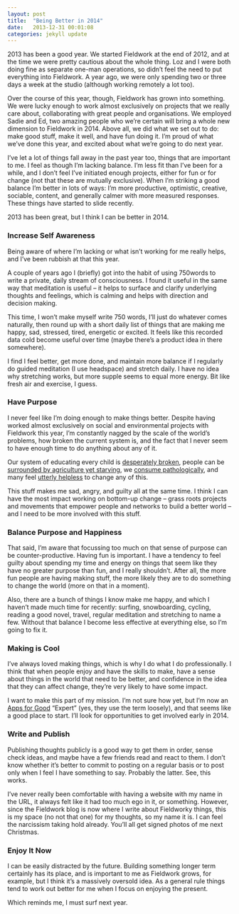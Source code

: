 ```yaml
---
layout: post
title:  "Being Better in 2014"
date:   2013-12-31 00:01:08
categories: jekyll update
---
```


2013 has been a good year. We started Fieldwork at the end of 2012, and at the time we were pretty cautious about the whole thing. Loz and I were both doing fine as separate one-man operations, so didn’t feel the need to put everything into Fieldwork. A year ago, we were only spending two or three days a week at the studio (although working remotely a lot too). 

Over the course of this year, though, Fieldwork has grown into something. We were lucky enough to work almost exclusively on projects that we really care about, collaborating with great people and organisations. We employed Sadie and Ed, two amazing people who we’re certain will bring a whole new dimension to Fieldwork in 2014. Above all, we did what we set out to do: make good stuff, make it well, and have fun doing it. I’m proud of what we’ve done this year, and excited about what we’re going to do next year.

I’ve let a lot of things fall away in the past year too, things that are important to me. I feel as though I’m lacking balance. I’m less fit than I’ve been for a while, and I don’t feel I’ve initiated enough projects, either for fun or for change (not that these are mutually exclusive). When I’m striking a good balance I’m better in lots of ways: I’m more productive, optimistic, creative, sociable, content, and generally calmer with more measured responses. These things have started to slide recently.

2013 has been great, but I think I can be better in 2014. 

### Increase Self Awareness

Being aware of where I’m lacking or what isn’t working for me really helps, and I’ve been rubbish at that this year.

A couple of years ago I (briefly) got into the habit of using 750words to write a private, daily stream of consciousness. I found it useful in the same way that meditation is useful – it helps to surface and clarify underlying thoughts and feelings, which is calming and helps with direction and decision making.

This time, I won’t make myself write 750 words, I’ll just do whatever comes naturally, then round up with a short daily list of things that are making me happy, sad, stressed, tired, energetic or excited. It feels like this recorded data cold become useful over time (maybe there’s a product idea in there somewhere).

I find I feel better, get more done, and maintain more balance if I regularly do guided meditation (I use headspace) and stretch daily. I have no idea why stretching works, but more supple seems to equal more energy. Bit like fresh air and exercise, I guess.

### Have Purpose

I never feel like I’m doing enough to make things better. Despite having worked almost exclusively on social and environmental projects with Fieldwork this year, I’m constantly nagged by the scale of the world’s problems, how broken the current system is, and the fact that I never seem to have enough time to do anything about any of it.

Our system of educating every child is [desperately broken](http://www.thersa.org/events/video/archive/sir-ken-robinson), 
people can be [surrounded by agriculture yet starving](http://www.theguardian.com/society/patrick-butler-cuts-blog/2013/nov/20/rural-food-poverty-nearest-foodbank-20-miles-away), we [consume pathologically](http://www.monbiot.com/2012/12/10/the-gift-of-death/), and many feel [utterly helpless](http://www.theguardian.com/politics/2013/dec/26/fury-mps-not-voting-poll) to change any of this.

This stuff makes me sad, angry, and guilty all at the same time. I think I can have the most impact working on bottom-up change – grass roots projects and movements that empower people and networks to build a better world – and I need to be more involved with this stuff.

### Balance Purpose and Happiness

That said, I’m aware that focussing too much on that sense of purpose can be counter-productive. Having fun is important. I have a tendency to feel guilty about spending my time and energy on things that seem like they have no greater purpose than fun, and I really shouldn’t. After all, the more fun people are having making stuff, the more likely they are to do something to change the world (more on that in a moment). 

Also, there are a bunch of things I know make me happy, and which I haven’t made much time for recently: surfing, snowboarding, cycling, reading a good novel, travel, regular meditation and stretching to name a few. Without that balance I become less effective at everything else, so I’m going to fix it.

### Making is Cool

I’ve always loved making things, which is why I do what I do professionally. I think that when people enjoy and have the skills to make, have a sense about things in the world that need to be better, and confidence in the idea that they can affect change, they’re very likely to have some impact. 

I want to make this part of my mission. I’m not sure how yet, but I’m now an [Apps for Good](http://www.appsforgood.org/) “Expert” (yes, they use the term loosely), and that seems like a good place to start. I’ll look for opportunities to get involved early in 2014.

### Write and Publish

Publishing thoughts publicly is a good way to get them in order, sense check ideas, and maybe have a few friends read and react to them. I don’t know whether it’s better to commit to posting on a regular basis or to post only when I feel I have something to say. Probably the latter. See, this works.

I’ve never really been comfortable with having a website with my name in the URL, it always felt like it had too much ego in it, or something. However, since the Fieldwork blog is now where I write about Fieldworky things, this is my space (no not that one) for my thoughts, so my name it is. I can feel the narcissism taking hold already. You’ll all get signed photos of me next Christmas.

### Enjoy It Now

I can be easily distracted by the future. Building something longer term certainly has its place, and is important to me as Fieldwork grows, for example, but I think it’s a massively oversold idea. As a general rule things tend to work out better for me when I focus on enjoying the present.

Which reminds me, I must surf next year.


